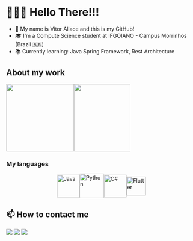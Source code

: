 # 🖤👋🏻 Hello There!!! 

- 🧒 My name is Vitor Allace and this is my GitHub!
- 🎓 I'm a Compute Science student at IFGOIANO - Campus Morrinhos (Brazil 🇧🇷)
- 📚 Currently learning: Java Spring Framework, Rest Architecture

## About my work

<div style="display: flex; flex-wrap: wrap;">
  <a href="https://github.com/vitorbcc2021"><img height="180em" src="https://github-readme-stats.vercel.app/api?username=vitorbcc2021&show_icons=true&theme=outrun&include_all_commits=true&count_private=true"/></a><a href="https://github.com/vitorbcc2021"><img width="150em" height="180em" src="https://github-readme-stats.vercel.app/api/top-langs/?username=vitorbcc2021&layout=compact&langs_count=7&theme=outrun"/></a>
</div>

### My languages

<div style="display: flex; align-items: center; justify-content: center">
    <img align="center" alt="Java" width="60" src="https://cdn.jsdelivr.net/gh/devicons/devicon@latest/icons/java/java-original.svg"/>
    <img align="center" alt="Python" width="65" src="https://cdn.jsdelivr.net/gh/devicons/devicon/icons/python/python-original.svg">
    <img align="center" alt="C#" width="60" src="https://cdn.jsdelivr.net/gh/devicons/devicon/icons/csharp/csharp-original.svg">
    <img align="center" alt="Flutter" width="50" src="https://cdn.jsdelivr.net/gh/devicons/devicon/icons/flutter/flutter-original.svg" />
</div>

## 📫 How to contact me

<a href="mailto:vitormarquespnn@gmail.com"><img src="https://img.shields.io/badge/-Gmail-%23333?style=for-the-badge&logo=gmail&logoColor=white" target="_blank"></a> 
<a href="https://api.whatsapp.com/send/?phone=5564992793740&text&app_absent=0"><img src="https://img.shields.io/badge/WhatsApp-25D366?style=for-the-badge&logo=whatsapp&logoColor=white"></a>
<a href="https://www.linkedin.com/in/vitor-allace-dev/" target="_blank"><img src="https://img.shields.io/badge/LinkedIn-0077B5?style=for-the-badge&logo=linkedin&logoColor=white" target="_blank"></a>  
